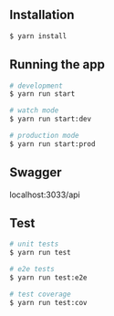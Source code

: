 ## Installation

```bash
$ yarn install
```

## Running the app

```bash
# development
$ yarn run start

# watch mode
$ yarn run start:dev

# production mode
$ yarn run start:prod
```

## Swagger

localhost:3033/api

## Test

```bash
# unit tests
$ yarn run test

# e2e tests
$ yarn run test:e2e

# test coverage
$ yarn run test:cov
```
